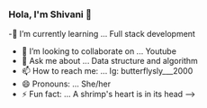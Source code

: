 ### Hola, I'm Shivani 👋

-🌱 I’m currently learning ... Full stack development
- 👯 I’m looking to collaborate on ... Youtube
- 💬 Ask me about ... Data structure and algorithm
- 📫 How to reach me: ... Ig: butterflysly___2000
- 😄 Pronouns: ... She/her
- ⚡ Fun fact: ... A shrimp's heart is in its head
-->
